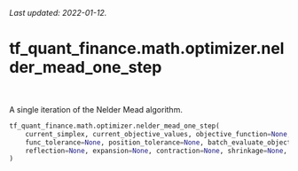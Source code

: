 <!--
This file is generated by a tool. Do not edit directly.
For open-source contributions the docs will be updated automatically.
-->

*Last updated: 2022-01-12.*

<div itemscope itemtype="http://developers.google.com/ReferenceObject">
<meta itemprop="name" content="tf_quant_finance.math.optimizer.nelder_mead_one_step" />
<meta itemprop="path" content="Stable" />
</div>

# tf_quant_finance.math.optimizer.nelder_mead_one_step

<!-- Insert buttons and diff -->

<table class="tfo-notebook-buttons tfo-api" align="left">
</table>



A single iteration of the Nelder Mead algorithm.

```python
tf_quant_finance.math.optimizer.nelder_mead_one_step(
    current_simplex, current_objective_values, objective_function=None, dim=None,
    func_tolerance=None, position_tolerance=None, batch_evaluate_objective=False,
    reflection=None, expansion=None, contraction=None, shrinkage=None, name=None
)
```



<!-- Placeholder for "Used in" -->
